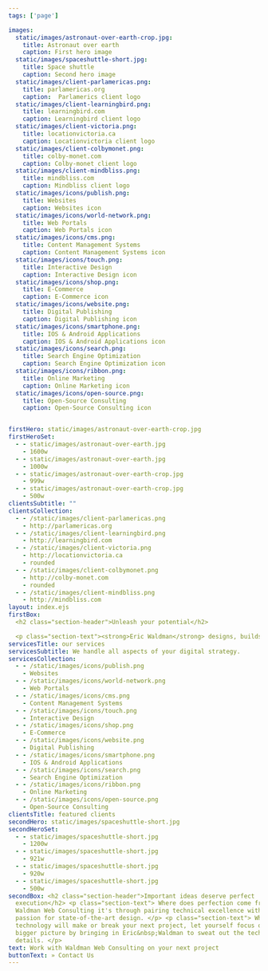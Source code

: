 ```yaml
---
tags: ['page']

images:
  static/images/astronaut-over-earth-crop.jpg: 
    title: Astronaut over earth
    caption: First hero image
  static/images/spaceshuttle-short.jpg:
    title: Space shuttle
    caption: Second hero image
  static/images/client-parlamericas.png:
    title: parlamericas.org
    caption:  Parlamerics client logo
  static/images/client-learningbird.png:
    title: learningbird.com
    caption: Learningbird client logo
  static/images/client-victoria.png:
    title: locationvictoria.ca
    caption: Locationvictoria client logo
  static/images/client-colbymonet.png:
    title: colby-monet.com
    caption: Colby-monet client logo
  static/images/client-mindbliss.png:
    title: mindbliss.com
    caption: Mindbliss client logo
  static/images/icons/publish.png:
    title: Websites
    caption: Websites icon
  static/images/icons/world-network.png:
    title: Web Portals
    caption: Web Portals icon
  static/images/icons/cms.png:
    title: Content Management Systems
    caption: Content Management Systems icon
  static/images/icons/touch.png:
    title: Interactive Design
    caption: Interactive Design icon
  static/images/icons/shop.png:
    title: E-Commerce
    caption: E-Commerce icon
  static/images/icons/website.png:
    title: Digital Publishing
    caption: Digital Publishing icon
  static/images/icons/smartphone.png:
    title: IOS & Android Applications
    caption: IOS & Android Applications icon
  static/images/icons/search.png:
    title: Search Engine Optimization
    caption: Search Engine Optimization icon
  static/images/icons/ribbon.png:
    title: Online Marketing
    caption: Online Marketing icon
  static/images/icons/open-source.png:
    title: Open-Source Consulting
    caption: Open-Source Consulting icon


firstHero: static/images/astronaut-over-earth-crop.jpg
firstHeroSet:
  - - static/images/astronaut-over-earth.jpg
    - 1600w
  - - static/images/astronaut-over-earth.jpg
    - 1000w
  - - static/images/astronaut-over-earth-crop.jpg
    - 999w
  - - static/images/astronaut-over-earth-crop.jpg
    - 500w
clientsSubtitle: ""
clientsCollection:
  - - /static/images/client-parlamericas.png
    - http://parlamericas.org
  - - /static/images/client-learningbird.png
    - http://learningbird.com
  - - /static/images/client-victoria.png
    - http://locationvictoria.ca
    - rounded
  - - /static/images/client-colbymonet.png
    - http://colby-monet.com
    - rounded
  - - /static/images/client-mindbliss.png
    - http://mindbliss.com
layout: index.ejs
firstBox:
  <h2 class="section-header">Unleash your potential</h2>

  <p class="section-text"><strong>Eric Waldman</strong> designs, builds and implements the digital strategies of businesses and not-for-profits in the Montréal and Ottawa regions.</p> <p class="section-text" >We combine proven technology with tasteful design to deliver spectacular results.</p>
servicesTitle: our services
servicesSubtitle: We handle all aspects of your digital strategy.
servicesCollection:
  - - /static/images/icons/publish.png
    - Websites
  - - /static/images/icons/world-network.png
    - Web Portals
  - - /static/images/icons/cms.png
    - Content Management Systems
  - - /static/images/icons/touch.png
    - Interactive Design
  - - /static/images/icons/shop.png
    - E-Commerce
  - - /static/images/icons/website.png
    - Digital Publishing
  - - /static/images/icons/smartphone.png
    - IOS & Android Applications
  - - /static/images/icons/search.png
    - Search Engine Optimization
  - - /static/images/icons/ribbon.png
    - Online Marketing
  - - /static/images/icons/open-source.png
    - Open-Source Consulting
clientsTitle: featured clients
secondHero: static/images/spaceshuttle-short.jpg
secondHeroSet:
  - - static/images/spaceshuttle-short.jpg
    - 1200w
  - - static/images/spaceshuttle-short.jpg
    - 921w
  - - static/images/spaceshuttle-short.jpg
    - 920w
  - - static/images/spaceshuttle-short.jpg
    - 500w
secondBox: <h2 class="section-header">Important ideas deserve perfect
  execution</h2> <p class="section-text"> Where does perfection come from? At
  Waldman Web Consulting it's through pairing technical excellence with our
  passion for state-of-the-art design. </p> <p class="section-text"> When
  technology will make or break your next project, let yourself focus on the
  bigger picture by bringing in Eric&nbsp;Waldman to sweat out the technical
  details. </p>
text: Work with Waldman Web Consulting on your next project
buttonText: » Contact Us
--- 
```

